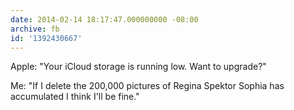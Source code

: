 ```yaml
---
date: 2014-02-14 18:17:47.000000000 -08:00
archive: fb
id: '1392430667'
---
```


Apple: "Your iCloud storage is running low. Want to upgrade?" 

Me: "If I delete the 200,000 pictures of Regina Spektor Sophia has accumulated I think I'll be fine."
